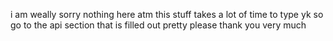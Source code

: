 i am weally sorry nothing here atm this stuff takes a lot of time to type yk so go to the api section that is filled out pretty please thank you very much